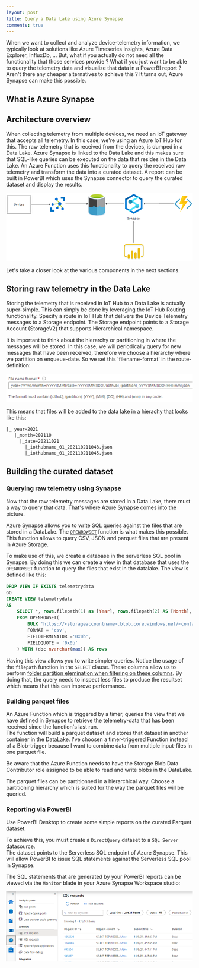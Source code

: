 ```yaml
---
layout: post
title: Query a Data Lake using Azure Synapse
comments: true
---
```


When we want to collect and analyze device-telemetry information, we typically look at solutions like Azure Timeseries Insights, Azure Data Explorer, InfluxDb, ...
But, what if you actually do not need all the functionality that those services provide ?  What if you just want to be able to query the telemetry data and visualize that data in a PowerBI report ?  Aren't there any cheaper alternatives to achieve this ? It turns out, Azure Synapse can make this possible.

## What is Azure Synapse

## Architecture overview

When collecting telemetry from multiple devices, we need an IoT gateway that accepts all telemetry.  In this case, we're using an Azure IoT Hub for this.  The raw telemetry that is received from the devices, is dumped in a Data Lake.  Azure Synapse is linked to the Data Lake and this makes sure that SQL-like queries can be executed on the data that resides in the Data Lake.
An Azure Function uses this functionality to query the received raw telemetry and transform the data into a curated dataset.   A report can be built in PowerBI which uses the Synapse connector to query the curated dataset and display the results.

![Architecture overview](../images/posts/query-datalake-synapse/architecture-overview.png)

Let's take a closer look at the various components in the next sections.

## Storing raw telemetry in the Data Lake

Storing the telemetry that is received in IoT Hub to a Data Lake is actually super-simple.  This can simply be done by leveraging the IoT Hub Routing functionality.
Specify a route in IoT Hub that delivers the Device Telemetry messages to a Storage endpoint.  The Storage endpoint points to a Storage Account (StorageV2) that supports Hierarchical namespace.

It is important to think about the hierarchy or partitioning in where the messages will be stored.  In this case, we will periodically query for new messages that have been received, therefore we choose a hierarchy where we partition on enqueue-date.  So we set this 'filename-format' in the route-definition:

![route-definition](./../images/posts/query-datalake-synapse/routing-definition.png)

This means that files will be added to the data lake in a hierachy that looks like this:

```
|_ year=2021
   |_month=202110
     |_date=20211021
       |_iothubname_01_202110211043.json
       |_iothubname_01_202110211045.json
```

## Building the curated dataset

### Querying raw telemetry using Synapse

Now that the raw telemetry messages are stored in a Data Lake, there must a way to query that data.
That's where Azure Synapse comes into the picture.

Azure Synapse allows you to write SQL queries against the files that are stored in a DataLake.  The [`OPENROWSET`](https://docs.microsoft.com/en-us/azure/synapse-analytics/sql/develop-openrowset) function is what makes this possible.  This function allows to query CSV, JSON and parquet files that are present in Azure Storage.

To make use of this, we create a database in the serverless SQL pool in Synapse.  By doing this we can create a view in that database that uses the `OPENROWSET` function to query the files that exist in the datalake.  The view is defined like this:

```sql
DROP VIEW IF EXISTS telemetrydata
GO
CREATE VIEW telemetrydata
AS
    SELECT *, rows.filepath(1) as [Year], rows.filepath(2) AS [Month], rows.filepath(3) AS [Date]
    FROM OPENROWSET(
        BULK 'https://<storageaccountname>.blob.core.windows.net/<containername>/year=*/month=*/date=*/*.json',
        FORMAT = 'csv',
        FIELDTERMINATOR ='0x0b',
        FIELDQUOTE = '0x0b'
    ) WITH (doc nvarchar(max)) AS rows
```

Having this view allows you to write simpler queries.  Notice the usage of the `filepath` function in the `SELECT` clause.  These columns allow us to perform [folder partition elemination when filtering on these columns](https://docs.microsoft.com/en-us/azure/synapse-analytics/sql/create-use-views#partitioned-views).  By doing that, the query needs to inspect less files to produce the resultset which means that this can improve performance.

### Building parquet files

An Azure Function which is triggered by a timer, queries the view that we have defined in Synapse to retrieve the telemetry-data that has been received since the function's last run.  
The function will build a parquet dataset and stores that dataset in another container in the DataLake.  I've choosen a timer-triggered Function instead of a Blob-trigger because I want to combine data from multiple input-files in one parquet file.

Be aware that the Azure Function needs to have the Storage Blob Data Contributor role assigned to be able to read and write blobs in the DataLake.

The parquet files can be partitionned in a hierarchical way.  Choose a partitioning hierarchy which is suited for the way the parquet files will be queried.

### Reporting via PowerBI

Use PowerBI Desktop to create some simple reports on the curated Parquet dataset.

To achieve this, you must create a `DirectQuery` dataset to a `SQL Server` datasource.  
The dataset points to the Serverless SQL endpoint of Azure Synapse.  This will allow PowerBI to issue SQL statements against the Serverless SQL pool in Synapse.

The SQL statements that are generated by your PowerBI reports can be viewed via the `Monitor` blade in your Azure Synapse Workspace studio:

![Synapse SQL Monitor](./../images/posts/query-datalake-synapse/synapse-monitor-sql.png)